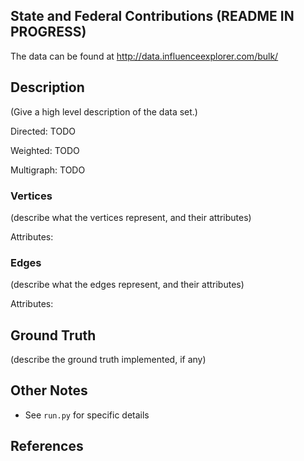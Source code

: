 ## State and Federal Contributions (README IN PROGRESS)

The data can be found at <http://data.influenceexplorer.com/bulk/>

## Description
(Give a high level description of the data set.)

Directed: TODO

Weighted: TODO

Multigraph: TODO

### Vertices 
(describe what the vertices represent, and their attributes)

Attributes:

### Edges
(describe what the edges represent, and their attributes)

Attributes:

## Ground Truth
(describe the ground truth implemented, if any)

## Other Notes
* See `run.py` for specific details

## References
